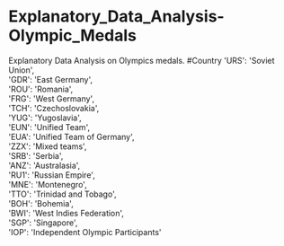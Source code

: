 # Explanatory_Data_Analysis-Olympic_Medals
Explanatory Data Analysis on Olympics medals.
#Country
'URS': 'Soviet Union', <br />
 'GDR': 'East Germany', <br />
 'ROU': 'Romania', <br />
 'FRG': 'West Germany', <br />
 'TCH': 'Czechoslovakia', <br />
 'YUG': 'Yugoslavia', <br />
 'EUN': 'Unified Team', <br />
 'EUA': 'Unified Team of Germany',<br />
 'ZZX': 'Mixed teams',<br />
 'SRB': 'Serbia',<br />
 'ANZ': 'Australasia',<br />
 'RU1': 'Russian Empire',<br />
 'MNE': 'Montenegro',<br />
 'TTO': 'Trinidad and Tobago',<br />
 'BOH': 'Bohemia',<br />
 'BWI': 'West Indies Federation',<br />
 'SGP': 'Singapore',<br />
 'IOP': 'Independent Olympic Participants'<br />
